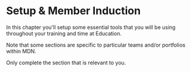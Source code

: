 # Setup & Member Induction

In this chapter you'll setup some essential tools that you will be using throughout your training and time at Education. 

Note that some sections are specific to particular teams and/or portfolios within MDN. 

Only complete the section that is relevant to you. 